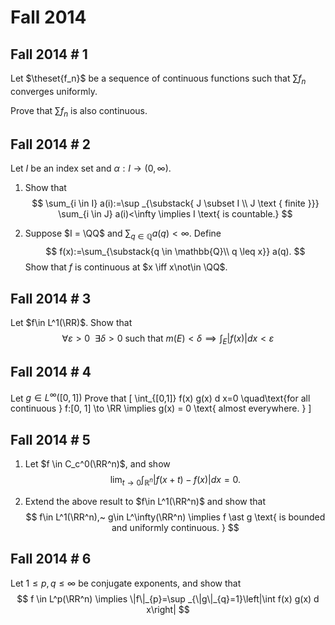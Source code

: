 # Fall 2014

## Fall 2014 # 1
Let $\theset{f_n}$ be a sequence of continuous functions such that $\sum f_n$ converges uniformly.

Prove that $\sum f_n$ is also continuous.


## Fall 2014 # 2
Let $I$ be an index set and $\alpha: I \to (0, \infty)$.

1. Show that
$$
\sum_{i \in I} a(i):=\sup _{\substack{ J \subset I \\ J \text { finite }}} \sum_{i \in J} a(i)<\infty \implies I \text{ is countable.}
$$

2. Suppose $I = \QQ$ and $\sum_{q \in \mathbb{Q}} a(q)<\infty$.
  Define
  $$
  f(x):=\sum_{\substack{q \in \mathbb{Q}\\ q \leq x}} a(q).
  $$
  Show that $f$ is continuous at $x \iff x\not\in \QQ$.

## Fall 2014 # 3
Let $f\in L^1(\RR)$. Show that
$$
\forall\varepsilon > 0 ~~\exists \delta > 0 \text{ such that } m(E) < \delta \implies \int_{E}|f(x)| d x<\varepsilon
$$

## Fall 2014 # 4
Let $g\in L^\infty([0, 1])$
Prove that
\[
\int_{[0,1]} f(x) g(x) d x=0 \quad\text{for all continuous } f:[0, 1] \to \RR \implies g(x) = 0 \text{ almost everywhere. }
\]

## Fall 2014 # 5

1. Let $f \in C_c^0(\RR^n)$, and show
$$
\lim _{t \rightarrow 0} \int_{\mathbb{R}^{n}}|f(x+t)-f(x)| d x=0.
$$

2. Extend the above result to $f\in L^1(\RR^n)$ and show that
$$
f\in L^1(\RR^n),~ g\in L^\infty(\RR^n) \implies f \ast g \text{ is bounded and uniformly continuous. }
$$

## Fall 2014 # 6
Let $1 \leq p,q \leq \infty$ be conjugate exponents, and show that
$$
f \in L^p(\RR^n) \implies \|f\|_{p}=\sup _{\|g\|_{q}=1}\left|\int f(x) g(x) d x\right|
$$
